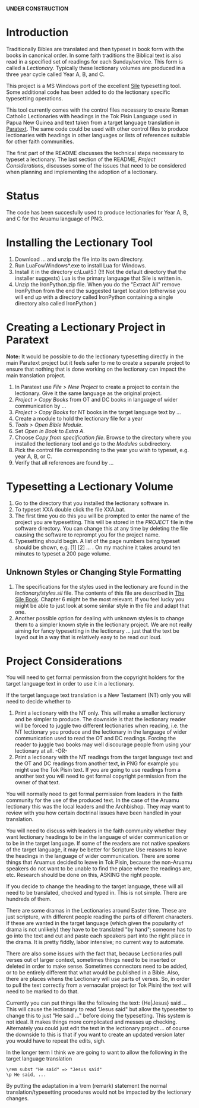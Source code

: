 **UNDER CONSTRUCTION**

# Introduction

Traditionally Bibles are translated and then typeset in book form with the books in canonical order. In some faith traditions the Biblical text is also read in a specified set of readings for each Sunday/service. This form is called a *Lectionary*. Typically these lectionary volumes are produced in a three year cycle called Year A, B, and C.

This project is a MS Windows port of the excellent [Sile](http://www.sile-typesetter.org/) typesetting tool. Some additional code has been added to do the lectionary specific typesetting operations.

This tool currently comes with the control files necessary to create Roman Catholic Lectionaries with headings in the Tok Pisin Language used in Papua New Guinea and text taken from a target language translation in [Paratext](http://paratext.org). The same code could be used with other control files to produce lectionaries with headings in other languages or lists of references suitable for other faith communities.

The first part of the README discusses the technical steps necessary to typeset a lectionary. The last section of the README, *Project Considerations*, discusses some of the issues that need to be considered when planning and implementing the adoption of a lectionary.

# Status

The code has been succesfully used to produce lectionaries for Year A, B, and C for the Aruamu language of PNG.

# Installing the Lectionary Tool

1. Download ... and unzip the file into its own directory.
2. Run LuaFowWindows*.exe to install Lua for Windows. 
  1. Install it in the directory c:\Lua\5.1 (!!! Not the default directory that the installer suggests) Lua is the primary language that Sile is written in.
3. Unzip the IronPython.zip file. When you do the "Extract All" remove IronPython from the end the suggested target location (otherwise you will end up with a directory called IronPython containing a single directory also called IronPython )

# Creating a Lectionary Project in Paratext

**Note:** It would be possible to do the lectionary typesetting directly in the main Paratext project but it feels safer to me to create a separate project to ensure that nothing that is done working on the lectionary can impact the main translation project.

1. In Paratext use *File > New Project* to create a project to contain the lectionary. Give it the same language as the original project.
2. *Project > Copy Books* from OT and DC books in language of wider communication by ...
3. *Project > Copy Books* for NT books in the target language text by ...
4. Create a module to hold the lectionary file for a year
  1. *Tools > Open Bible Module*. 
  2. Set *Open in Book* to *Extra A*. 
  3. Choose *Copy from specification file*. Browse to the directory where you installed the lectionary tool and go to the *Modules* subdirectory. 
  4. Pick the control file corresponding to the year you wish to typeset, e.g. year A, B, or C.
5. Verify that all references are found by ...

# Typesetting a Lectionary Volume

1. Go to the directory that you installed the lectionary software in.
2. To typeset XXA double click the file XXA.bat.
3. The first time you do this you will be prompted to enter the name of the project you are typesetting. This will be stored in the *PROJECT* file in the software directory. You can change this at any time by deleting the file causing the software to reprompt you for the project name.
4. Typesetting should begin. A list of the page numbers being typeset should be shown, e.g. [1] [2] ... . On my machine it takes around ten minutes to typeset a 200 page volume.

## Unknown Styles or Changing Style Formatting

1. The specifications for the styles used in the lectionary are found in the *lectionary/styles.sil* file. The contents of this file are described in [The Sile Book](http://www.sile-typesetter.org/images/sile-0.9.1.pdf). Chapter 6 might be the most relevant. If you feel lucky you might be able to just look at some similar style in the file and adapt that one.
2. Another possible option for dealing with unknown styles is to change them to a simpler known style in the lectionary project. We are not really aiming for fancy typesetting in the lectionary ... just that the text be layed out in a way that is relatively easy to be read out loud.

# Project Considerations

You will need to get formal permission from the copyright holders for the target language text in order to use it in a lectionary.

If the target language text translation is a New Testament (NT) only you will need to decide whether to

1. Print a lectionary with the NT only. This will make a smaller lectionary and be simpler to produce. The downside is that the lectionary reader will be forced to juggle two different lectionaries when reading, i.e. the NT lectionary you produce and the lectionary in the language of wider communication used to read the OT and DC readings. Forcing the reader to juggle two books may well discourage people from using your lectionary at all.  -OR-
2. Print a lectionary with the NT readings from the target language text and the OT and DC readings from another text, in PNG for example you might use the Tok Pisin text. If you are going to use readings from a another text you will need to get formal copyright permission from the owner of that text.

You will normally need to get formal permission from leaders in the faith community for the use of the produced text. In the case of the Aruamu lectionary this was the local leaders and the Archbishop. They may want to review with you how certain doctrinal issues have been handled in your translation.

You will need to discuss with leaders in the faith community whether they want lectionary headings to be in the language of wider communication or to be in the target language. If some of the readers are not native speakers of the target language, it may be better for Scripture Use reasons to leave the headings in the language of wider communication.  There are some things that Aruamus decided to leave in Tok Pisin, because the non-Aruamu speakers do not want to be unable to find the place where the readings are, etc.  Research should be done on this, ASKING the right people.

If you decide to change the heading to the target language, these will all need to be translated, checked and typed in.  This is not simple.  There are hundreds of them.  

There are some dramas in the Lectionaries around Easter time.  These are just scripture, with different people reading the parts of different characters.  If these are wanted in the target language (which given the popularity of drama is not unlikely) they have to be translated "by hand"; someone has to go into the text and cut and paste each speakers part into the right place in the drama.  It is pretty fiddly, labor intensive; no current way to automate. 

There are also some issues with the fact that, because Lectionaries pull verses out of larger context, sometimes things need to be inserted or deleted in order to make sense.  Sometimes connectors need to be added, or to be entirely different that what would be published in a Bible. Also, there are places whens the Lectionary will use parts of verses.  So, in order to pull the text correctly from a vernacular project (or Tok Pisin) the text will need to be marked to do that.

Currently you can put things like the following the text: {He|Jesus} said ...
This will cause the lectionary to read "Jesus said" but allow the typesetter to change this to just "He said ..." before doing the typesetting. This system is not ideal. It makes things more complicated and messes up checking. Alternately you could just edit the text in the lectionary project ... of course the downside to this is that if you want to create an updated version later you would have to repeat the edits, sigh.

In the longer term I think we are going to want to allow the following in the target language translation

    \rem subst "He said" => "Jesus said"
    \p He said, ...

By putting the adaptation in a \rem (remark) statement the normal translation/typesetting procedures would not be impacted by the lectionary changes.